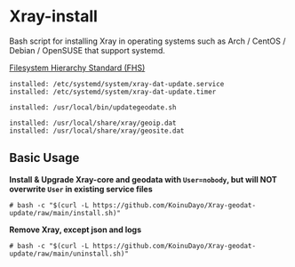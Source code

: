 # Xray-install

Bash script for installing Xray in operating systems such as Arch / CentOS / Debian / OpenSUSE that support systemd.

[Filesystem Hierarchy Standard (FHS)](https://en.wikipedia.org/wiki/Filesystem_Hierarchy_Standard)

```
installed: /etc/systemd/system/xray-dat-update.service
installed: /etc/systemd/system/xray-dat-update.timer

installed: /usr/local/bin/updategeodate.sh

installed: /usr/local/share/xray/geoip.dat
installed: /usr/local/share/xray/geosite.dat
```

## Basic Usage

**Install & Upgrade Xray-core and geodata with `User=nobody`, but will NOT overwrite `User` in existing service files**

```
# bash -c "$(curl -L https://github.com/KoinuDayo/Xray-geodat-update/raw/main/install.sh)"
```

**Remove Xray, except json and logs**

```
# bash -c "$(curl -L https://github.com/KoinuDayo/Xray-geodat-update/raw/main/uninstall.sh)"
```

